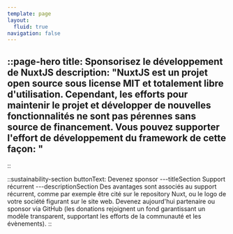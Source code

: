```yaml
---
template: page
layout:
  fluid: true
navigation: false
---
```

::page-hero
title: Sponsorisez le développement de NuxtJS
description: "NuxtJS est un projet open source sous license MIT et totalement libre d'utilisation.
Cependant, les efforts pour maintenir le projet et développer de nouvelles fonctionnalités ne sont pas pérennes sans source de financement.
Vous pouvez supporter l'effort de développement du framework de cette façon:
"
---
::

::sustainability-section
buttonText: Devenez sponsor
---titleSection
Support récurrent
---descriptionSection
Des avantages sont associés au support récurrent, comme par exemple être cité sur le repository Nuxt, ou le logo de votre société figurant sur le site web. Devenez aujourd'hui partenaire ou sponsor via GitHub (les donations rejoignent un fond garantissant un modèle transparent, supportant les efforts de la communauté et les évènements).
::
